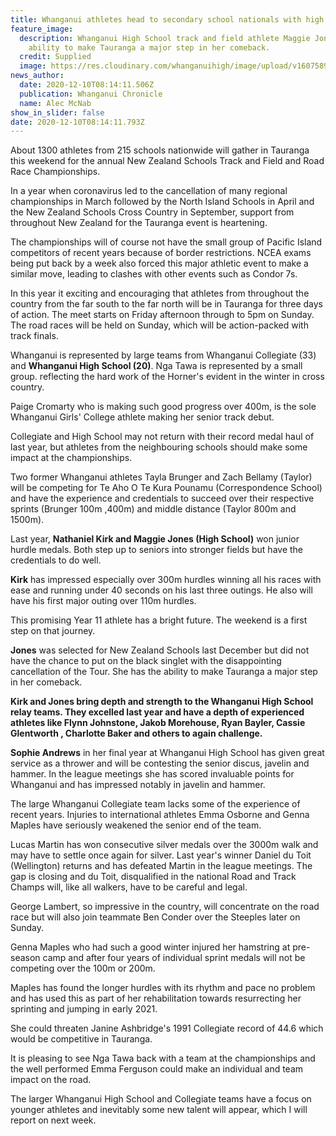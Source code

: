 ```yaml
---
title: Whanganui athletes head to secondary school nationals with high hopes of medals
feature_image:
  description: Whanganui High School track and field athlete Maggie Jones has the
    ability to make Tauranga a major step in her comeback.
  credit: Supplied
  image: https://res.cloudinary.com/whanganuihigh/image/upload/v1607589552/News/Maggie_Jones_chron_10.12.20.jpg
news_author:
  date: 2020-12-10T08:14:11.506Z
  publication: Whanganui Chronicle
  name: Alec McNab
show_in_slider: false
date: 2020-12-10T08:14:11.793Z
---
```

About 1300 athletes from 215 schools nationwide will gather in Tauranga this weekend for the annual New Zealand Schools Track and Field and Road Race Championships.

In a year when coronavirus led to the cancellation of many regional championships in March followed by the North Island Schools in April and the New Zealand Schools Cross Country in September, support from throughout New Zealand for the Tauranga event is heartening.

The championships will of course not have the small group of Pacific Island competitors of recent years because of border restrictions. NCEA exams being put back by a week also forced this major athletic event to make a similar move, leading to clashes with other events such as Condor 7s.

In this year it exciting and encouraging that athletes from throughout the country from the far south to the far north will be in Tauranga for three days of action. The meet starts on Friday afternoon through to 5pm on Sunday. The road races will be held on Sunday, which will be action-packed with track finals.

Whanganui is represented by large teams from Whanganui Collegiate (33) and **Whanganui High School (20)**. Nga Tawa is represented by a small group. reflecting the hard work of the Horner's evident in the winter in cross country.

Paige Cromarty who is making such good progress over 400m, is the sole Whanganui Girls' College athlete making her senior track debut.

Collegiate and High School may not return with their record medal haul of last year, but athletes from the neighbouring schools should make some impact at the championships.

Two former Whanganui athletes Tayla Brunger and Zach Bellamy (Taylor) will be competing for Te Aho O Te Kura Pounamu (Correspondence School) and have the experience and credentials to succeed over their respective sprints (Brunger 100m ,400m) and middle distance (Taylor 800m and 1500m).

Last year, **Nathaniel Kirk and Maggie Jones (High School)** won junior hurdle medals. Both step up to seniors into stronger fields but have the credentials to do well.

**Kirk** has impressed especially over 300m hurdles winning all his races with ease and running under 40 seconds on his last three outings. He also will have his first major outing over 110m hurdles.

This promising Year 11 athlete has a bright future. The weekend is a first step on that journey.

**Jones** was selected for New Zealand Schools last December but did not have the chance to put on the black singlet with the disappointing cancellation of the Tour. She has the ability to make Tauranga a major step in her comeback.

**Kirk and Jones bring depth and strength to the Whanganui High School relay teams. They excelled last year and have a depth of experienced athletes like Flynn Johnstone, Jakob Morehouse, Ryan Bayler, Cassie Glentworth , Charlotte Baker and others to again challenge.**

**Sophie Andrews** in her final year at Whanganui High School has given great service as a thrower and will be contesting the senior discus, javelin and hammer. In the league meetings she has scored invaluable points for Whanganui and has impressed notably in javelin and hammer.

The large Whanganui Collegiate team lacks some of the experience of recent years. Injuries to international athletes Emma Osborne and Genna Maples have seriously weakened the senior end of the team.

Lucas Martin has won consecutive silver medals over the 3000m walk and may have to settle once again for silver. Last year's winner Daniel du Toit (Wellington) returns and has defeated Martin in the league meetings. The gap is closing and du Toit, disqualified in the national Road and Track Champs will, like all walkers, have to be careful and legal.

George Lambert, so impressive in the country, will concentrate on the road race but will also join teammate Ben Conder over the Steeples later on Sunday.

Genna Maples who had such a good winter injured her hamstring at pre-season camp and after four years of individual sprint medals will not be competing over the 100m or 200m.

Maples has found the longer hurdles with its rhythm and pace no problem and has used this as part of her rehabilitation towards resurrecting her sprinting and jumping in early 2021.

She could threaten Janine Ashbridge's 1991 Collegiate record of 44.6 which would be competitive in Tauranga.

It is pleasing to see Nga Tawa back with a team at the championships and the well performed Emma Ferguson could make an individual and team impact on the road.

The larger Whanganui High School and Collegiate teams have a focus on younger athletes and inevitably some new talent will appear, which I will report on next week.